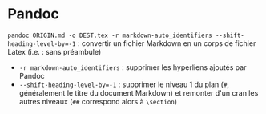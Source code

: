 # Pandoc

`pandoc ORIGIN.md -o DEST.tex -r markdown-auto_identifiers
--shift-heading-level-by=-1` : convertir un fichier Markdown en un
corps de fichier Latex (i.e. : sans préambule)
  * `-r markdown-auto_identifiers` : supprimer les hyperliens ajoutés
    par Pandoc
  * `--shift-heading-level-by=-1` : supprimer le niveau 1 du plan
    (`#`, généralement le titre du document Markdown) et remonter d'un
    cran les autres niveaux (`##` correspond alors à `\section`)
